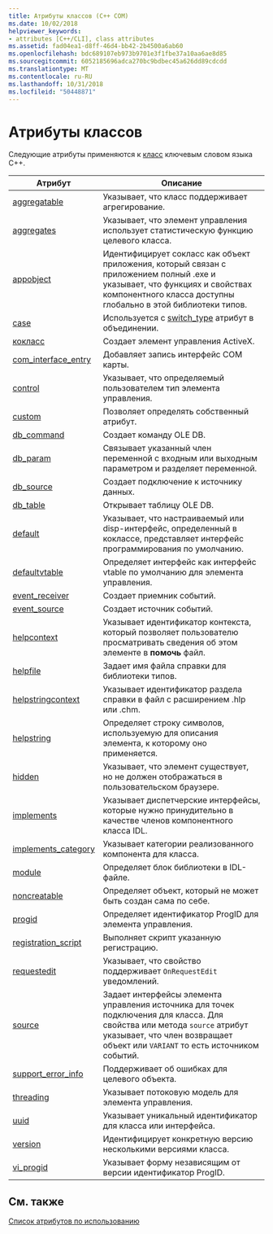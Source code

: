```yaml
---
title: Атрибуты классов (C++ COM)
ms.date: 10/02/2018
helpviewer_keywords:
- attributes [C++/CLI], class attributes
ms.assetid: fad04ea1-d8ff-46d4-bb42-2b4500a6ab60
ms.openlocfilehash: bdc689107eb973b9701e3f1fbe37a10aa6ae8d85
ms.sourcegitcommit: 6052185696adca270bc9bdbec45a626dd89cdcdd
ms.translationtype: MT
ms.contentlocale: ru-RU
ms.lasthandoff: 10/31/2018
ms.locfileid: "50448871"
---
```

# <a name="class-attributes"></a>Атрибуты классов

Следующие атрибуты применяются к [класс](../../cpp/class-cpp.md) ключевым словом языка C++.

|Атрибут|Описание|
|---------------|-----------------|
|[aggregatable](aggregatable.md)|Указывает, что класс поддерживает агрегирование.|
|[aggregates](aggregates.md)|Указывает, что элемент управления использует статистическую функцию целевого класса.|
|[appobject](appobject.md)|Идентифицирует сокласс как объект приложения, который связан с приложением полный .exe и указывает, что функциях и свойствах компонентного класса доступны глобально в этой библиотеки типов.|
|[case](case-cpp.md)|Используется с [switch_type](switch-type.md) атрибут в объединении.|
|[кокласс](coclass.md)|Создает элемент управления ActiveX.|
|[com_interface_entry](com-interface-entry-cpp.md)|Добавляет запись интерфейс COM карты.|
|[control](control.md)|Указывает, что определяемый пользователем тип элемента управления.|
|[custom](custom-cpp.md)|Позволяет определять собственный атрибут.|
|[db_command](db-command.md)|Создает команду OLE DB.|
|[db_param](db-param.md)|Связывает указанный член переменной с входным или выходным параметром и разделяет переменной.|
|[db_source](db-source.md)|Создает подключение к источнику данных.|
|[db_table](db-table.md)|Открывает таблицу OLE DB.|
|[default](default-cpp.md)|Указывает, что настраиваемый или disp-интерфейс, определенный в коклассе, представляет интерфейс программирования по умолчанию.|
|[defaultvtable](defaultvtable.md)|Определяет интерфейс как интерфейс vtable по умолчанию для элемента управления.|
|[event_receiver](event-receiver.md)|Создает приемник событий.|
|[event_source](event-source.md)|Создает источник событий.|
|[helpcontext](helpcontext.md)|Указывает идентификатор контекста, который позволяет пользователю просматривать сведения об этом элементе в **помочь** файл.|
|[helpfile](helpfile.md)|Задает имя файла справки для библиотеки типов.|
|[helpstringcontext](helpstringcontext.md)|Указывает идентификатор раздела справки в файл с расширением .hlp или .chm.|
|[helpstring](helpstring.md)|Определяет строку символов, используемую для описания элемента, к которому оно применяется.|
|[hidden](hidden.md)|Указывает, что элемент существует, но не должен отображаться в пользовательском браузере.|
|[implements](implements-cpp.md)|Указывает диспетчерские интерфейсы, которые нужно принудительно в качестве членов компонентного класса IDL.|
|[implements_category](implements-category.md)|Указывает категории реализованного компонента для класса.|
|[module](module-cpp.md)|Определяет блок библиотеки в IDL-файле.|
|[noncreatable](noncreatable.md)|Определяет объект, который не может быть создан сама по себе.|
|[progid](progid.md)|Определяет идентификатор ProgID для элемента управления.|
|[registration_script](registration-script.md)|Выполняет скрипт указанную регистрацию.|
|[requestedit](requestedit.md)|Указывает, что свойство поддерживает `OnRequestEdit` уведомлений.|
|[source](source-cpp.md)|Задает интерфейсы элемента управления источника для точек подключения для класса. Для свойства или метода `source` атрибут указывает, что член возвращает объект или `VARIANT` то есть источником событий.|
|[support_error_info](support-error-info.md)|Поддерживает об ошибках для целевого объекта.|
|[threading](threading-cpp.md)|Указывает потоковую модель для элемента управления.|
|[uuid](uuid-cpp-attributes.md)|Указывает уникальный идентификатор для класса или интерфейса.|
|[version](version-cpp.md)|Идентифицирует конкретную версию несколькими версиями класса.|
|[vi_progid](vi-progid.md)|Указывает форму независящим от версии идентификатор ProgID.|

## <a name="see-also"></a>См. также

[Список атрибутов по использованию](attributes-by-usage.md)